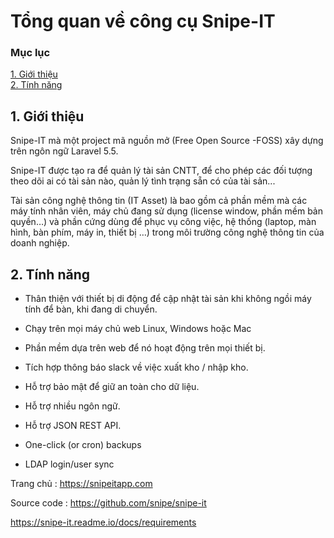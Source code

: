# Tổng quan về công cụ Snipe-IT


### Mục lục

[1. Giới thiệu](#gioithieu)<br>
[2. Tính năng](#tinhnang)<br>

<a name="gioithieu"></a>
## 1. Giới thiệu

Snipe-IT mà một project mã nguồn mở (Free Open Source -FOSS) xây dựng trên ngôn ngữ Laravel 5.5.

Snipe-IT được tạo ra để quản lý tài sản CNTT, để cho phép các đối tượng theo dõi ai có tài sản nào, quản lý tình trạng sẵn có của tài sản...

Tài sản công nghệ thông tin (IT Asset) là bao gồm cả phần mềm mà các máy tính nhân viên, máy chủ đang sử dụng (license window, phần mềm bản quyền…) và phần cứng dùng để phục vụ công việc, hệ thống (laptop, màn hình, bàn phím, máy in, thiết bị …) trong môi trường công nghệ thông tin của doanh nghiệp.

<a name="tinhnang"></a>
## 2. Tính năng

+ Thân thiện với thiết bị di động để cập nhật tài sản khi không ngồi máy tính để bàn, khi đang di chuyển.

+ Chạy trên mọi máy chủ web Linux, Windows hoặc Mac

+ Phần mềm dựa trên web để nó hoạt động trên mọi thiết bị.
  
+ Tích hợp thông báo slack về việc xuất kho / nhập kho.
  
+ Hỗ trợ bảo mật để giữ an toàn cho dữ liệu.

+ Hỗ trợ nhiều ngôn ngữ.

+ Hỗ trợ JSON REST API.

+ One-click (or cron) backups

+ LDAP login/user sync

Trang chủ : https://snipeitapp.com

Source code : https://github.com/snipe/snipe-it

https://snipe-it.readme.io/docs/requirements


















